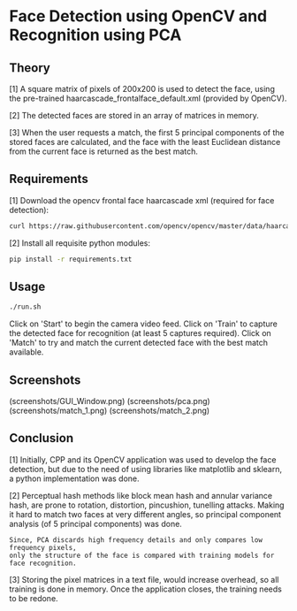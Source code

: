 # Face Detection using OpenCV and Recognition using PCA

## Theory

[1] A square matrix of pixels of 200x200 is used to detect the face, using
    the pre-trained haarcascade_frontalface_default.xml (provided by OpenCV).

[2] The detected faces are stored in an array of matrices in memory.

[3] When the user requests a match, the first 5 principal components of the
    stored faces are calculated, and the face with the least Euclidean distance
    from the current face is returned as the best match.

## Requirements

[1] Download the opencv frontal face haarcascade xml (required for face detection):
```sh
curl https://raw.githubusercontent.com/opencv/opencv/master/data/haarcascades/haarcascade_frontalface_default.xml > haarcascade_frontalface_default.xml
```

[2] Install all requisite python modules:
```sh
pip install -r requirements.txt
```

## Usage

```sh
./run.sh
```

Click on 'Start' to begin the camera video feed.
Click on 'Train' to capture the detected face for recognition (at least 5 captures required).
Click on 'Match' to try and match the current detected face with the best match available.

## Screenshots

(screenshots/GUI_Window.png)
(screenshots/pca.png)
(screenshots/match_1.png)
(screenshots/match_2.png)

## Conclusion

[1] Initially, CPP and its OpenCV application was used to develop the face detection,
    but due to the need of using libraries like matplotlib and sklearn, a python
    implementation was done.

[2] Perceptual hash methods like block mean hash and annular variance hash, are prone to
    rotation, distortion, pincushion, tunelling attacks. Making it hard to match two faces
    at very different angles, so principal component analysis (of 5 principal components) was done.

    Since, PCA discards high frequency details and only compares low frequency pixels,
    only the structure of the face is compared with training models for face recognition.

[3] Storing the pixel matrices in a text file, would increase overhead, so all training
    is done in memory. Once the application closes, the training needs to be redone.
